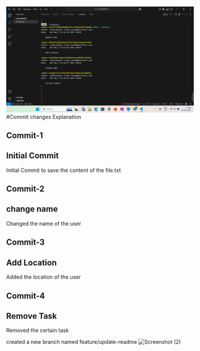 ![git log history](<Screenshot (1).png>)
#Commit changes Explanation
<br>
<h2>Commit-1</h2>
<h2>Initial Commit</h2>
<p>Initial Commit to save the content of the file.txt </p>
<h2>Commit-2</h2>
<h2>change name</h2>
<p> Changed the name of the user </p>
<h2>Commit-3</h2>
<h2>Add Location</h2>
<p> Added the location of the user </p>
<h2>Commit-4</h2>
<h2>Remove Task</h2>
<p> Removed the certain task </p>


 created a new branch named feature/update-readme 
![Screenshot (2)](https://github.com/user-attachments/assets/7c7fdfba-d008-416e-aadf-e46dd35e81fb)




